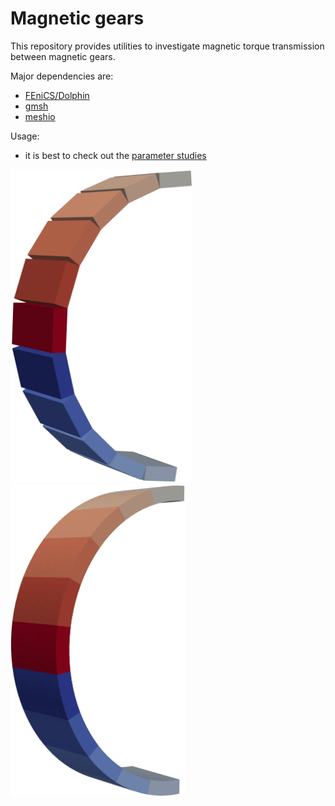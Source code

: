 # Magnetic gears

This repository provides utilities to investigate magnetic torque transmission between magnetic gears.

Major dependencies are:  
* [FEniCS/Dolphin](https://bitbucket.org/fenics-project/dolfin/src/master/)
* [gmsh](https://gmsh.info/)
* [meshio](https://pypi.org/project/meshio)

Usage:
* it is best to check out the [parameter studies](https://github.com/thoeschler/magnetic-gears/tree/main/parameter_study_source)

<img src="images/bar_gear.png" alt="drawing" height="500"/>
<img src="images/cylinder_segment_gear.png" alt="drawing" height="500"/>